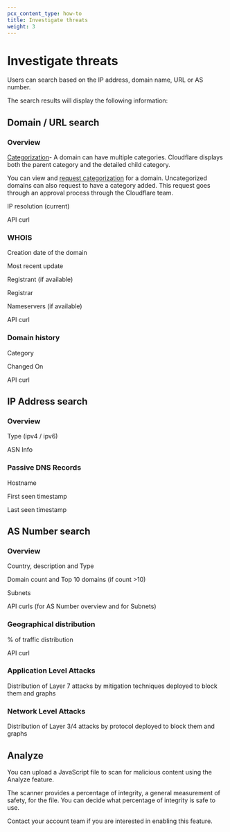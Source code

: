 ```yaml
---
pcx_content_type: how-to
title: Investigate threats
weight: 3
---
```


# Investigate threats

Users can search based on the IP address, domain name, URL or AS number.

The search results will display the following information: 

## Domain / URL search

### Overview

[Categorization](https://developers.cloudflare.com/cloudflare-one/policies/filtering/domain-categories/)- A domain can have multiple categories. Cloudflare displays both the parent category and the detailed child category.

You can view and [request categorization](/security-center/investigate/change-categorization/) for a domain. Uncategorized domains can also request to have a category added. This request goes through an approval process through the Cloudflare team.

IP resolution (current)

API curl

### WHOIS

Creation date of the domain

Most recent update

Registrant (if available)

Registrar

Nameservers (if available)

API curl

### Domain history

Category

Changed On

API curl

## IP Address search

### Overview

Type (ipv4 / ipv6)

ASN Info

### Passive DNS Records

Hostname

First seen timestamp

Last seen timestamp

## AS Number search

### Overview

Country, description and Type

Domain count and Top 10 domains (if count >10)

Subnets

API curls (for AS Number overview and for Subnets)

### Geographical distribution

% of traffic distribution

API curl

### Application Level Attacks

Distribution of Layer 7 attacks by mitigation techniques deployed to block them and graphs

### Network Level Attacks

Distribution of Layer 3/4 attacks by protocol deployed to block them and graphs

## Analyze

You can upload a JavaScript file to scan for malicious content using the Analyze feature.

The scanner provides a percentage of integrity, a general measurement of safety, for the file. You can decide what percentage of integrity is safe to use.

Contact your account team if you are interested in enabling this feature.
